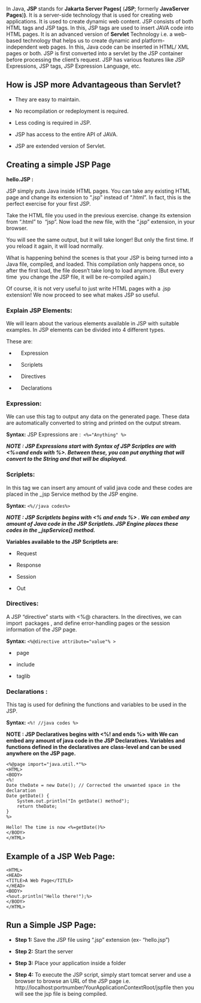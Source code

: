 In Java, **JSP** stands for **Jakarta Server Pages(** (**JSP**; formerly **JavaServer Pages**)**)**. It is a server-side technology that is used for creating web applications. It is used to create dynamic web content. JSP consists of both HTML tags and JSP tags. In this, JSP tags are used to insert JAVA code into HTML pages. It is an advanced version of **Servlet** Technology i.e. a web-based technology that helps us to create dynamic and platform-independent web pages. In this, Java code can be inserted in HTML/ XML pages or both. JSP is first converted into a servlet by the JSP container before processing the client’s request. JSP has various features like JSP Expressions, JSP tags, JSP Expression Language, etc.

**How is JSP more Advantageous than Servlet?**
----------------------------------------------

*   They are easy to maintain.
    
*   No recompilation or redeployment is required.
    
*   Less coding is required in JSP.
    
*   JSP has access to the entire API of JAVA.
    
*   JSP are extended version of Servlet.

Creating a simple JSP Page
--------------------------

**hello.JSP :**

JSP simply puts Java inside HTML pages. You can take any existing HTML page and change its extension to “.jsp” instead of “.html”. In fact, this is the perfect exercise for your first JSP.

Take the HTML file you used in the previous exercise. change its extension from “.html” to  “jsp”. Now load the new file, with the “.jsp” extension, in your browser.

You will see the same output, but it will take longer! But only the first time. If you reload it again, it will load normally.

What is happening behind the scenes is that your JSP is being turned into a Java file, compiled, and loaded. This compilation only happens once, so after the first load, the file doesn’t take long to load anymore. (But every time  you change the JSP file, it will be re-compiled again.)

Of course, it is not very useful to just write HTML pages with a .jsp extension! We now proceed to see what makes JSP so useful.

### **Explain JSP Elements:**

We will learn about the various elements available in JSP with suitable examples. In JSP elements can be divided into 4 different types.

These are:

*       Expression
    
*       Scriplets
    
*       Directives
    
*       Declarations
    

### Expression:

We can use this tag to output any data on the generated page. These data are automatically converted to string and printed on the output stream.

**Syntax:**
JSP Expressions are :` <%="Anything" %>`


***NOTE : JSP Expressions start with Syntax of JSP Scriptles are with <%=and ends with %>.  Between these, you can put anything that will convert to the String and that will be displayed.***

### **Scriplets:**

In this tag we can insert any amount of valid java code and these codes are placed in the \_jsp Service method by the JSP engine.

**Syntax:**
`<%//java codes%>`


***NOTE : JSP Scriptlets begins with <% and ends %> . We can embed any amount of Java code in the JSP Scriptlets. JSP Engine places these codes in the _jspService() method.***


**Variables available to the JSP Scriptlets are:**

*    Request
    
*    Response
    
*    Session
    
*    Out


### **Directives:**

A JSP “directive” starts with <%@ characters. In the directives, we can import  packages , and define error-handling pages or the session information of the JSP page.

**Syntax:**
`<%@directive attribute="value"% > `


*    page
    
*    include
    
*    taglib


### **Declarations :**

This tag is used for defining the functions and variables to be used in the JSP.

**Syntax:**
`<%!
  //java codes
%>`

****NOTE : JSP Declaratives begins with <%! and ends %> with We can embed any amount of java code in the JSP Declaratives. Variables and functions defined in the declaratives are class-level and can be used anywhere on the JSP page.****


```
<%@page import="java.util.*"%>
<HTML>
<BODY>
<%!
Date theDate = new Date(); // Corrected the unwanted space in the declaration
Date getDate() {
    System.out.println("In getDate() method");
    return theDate;
}
%>

Hello! The time is now <%=getDate()%>
</BODY>
</HTML>
```
 ## Example of a JSP Web Page:
 ```
 <HTML>
 <HEAD>
 <TITLE>A Web Page</TITLE>
 </HEAD>
 <BODY>
 <%out.println("Hello there!");%>
 </BODY>
 </HTML>

```

Run a Simple JSP Page:
----------------------

*   **Step 1:** Save the JSP file using “.jsp” extension (ex- “hello.jsp”)
    
*   **Step 2:** Start the server
    
*   **Step 3:** Place your application inside a folder
    
*   **Step 4:** To execute the JSP script, simply start tomcat server and use a browser to browse an URL of the JSP page i.e. http://localhost:portnumber/YourApplicationContextRoot/jspfile then you will see the jsp file is being compiled.
